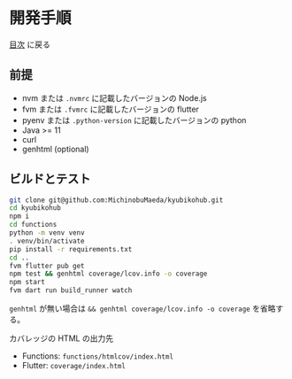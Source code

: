 # 開発手順

[目次](index.md) に戻る

## 前提

- nvm または `.nvmrc` に記載したバージョンの Node.js
- fvm または `.fvmrc` に記載したバージョンの flutter
- pyenv または `.python-version` に記載したバージョンの python
- Java >= 11
- curl
- genhtml (optional)

## ビルドとテスト

```bash
git clone git@github.com:MichinobuMaeda/kyubikohub.git
cd kyubikohub
npm i
cd functions
python -m venv venv
. venv/bin/activate
pip install -r requirements.txt
cd ..
fvm flutter pub get
npm test && genhtml coverage/lcov.info -o coverage
npm start
fvm dart run build_runner watch
```

`genhtml` が無い場合は `&& genhtml coverage/lcov.info -o coverage` を省略する。

カバレッジの HTML の出力先

- Functions: `functions/htmlcov/index.html`
- Flutter: `coverage/index.html`
